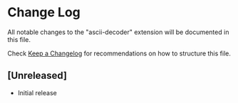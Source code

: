 # Change Log

All notable changes to the "ascii-decoder" extension will be documented in this file.

Check [Keep a Changelog](http://keepachangelog.com/) for recommendations on how to structure this file.

## [Unreleased]

- Initial release